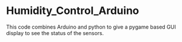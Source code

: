 # Humidity_Control_Arduino
This code combines Arduino and python to give a pygame based GUI display to see the status of the sensors.
